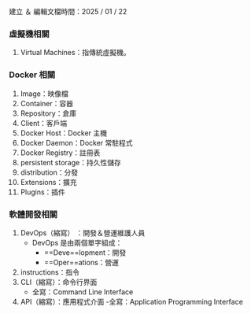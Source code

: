 建立 ＆ 編輯文檔時間：2025 / 01 / 22
### 虛擬機相關
1. Virtual Machines：指傳統虛擬機。

### Docker 相關
1. Image：映像檔
2. Container：容器
3. Repository：倉庫
4. Client：客戶端 
5. Docker Host：Docker 主機
6. Docker Daemon：Docker 常駐程式
7. Docker Registry：註冊表
8. persistent storage：持久性儲存
9. distribution：分發
10. Extensions：擴充
11. Plugins：插件
### 軟體開發相關
1. DevOps（縮寫） ：開發＆營運維護人員
	- DevOps 是由兩個單字組成：
		- ==Deve==lopment：開發 
		- ==Oper==ations：營運
2. instructions：指令
3. CLI（縮寫）：命令行界面
	- 全寫：Command Line Interface
4. API（縮寫）：應用程式介面
	-全寫：Application Programming Interface